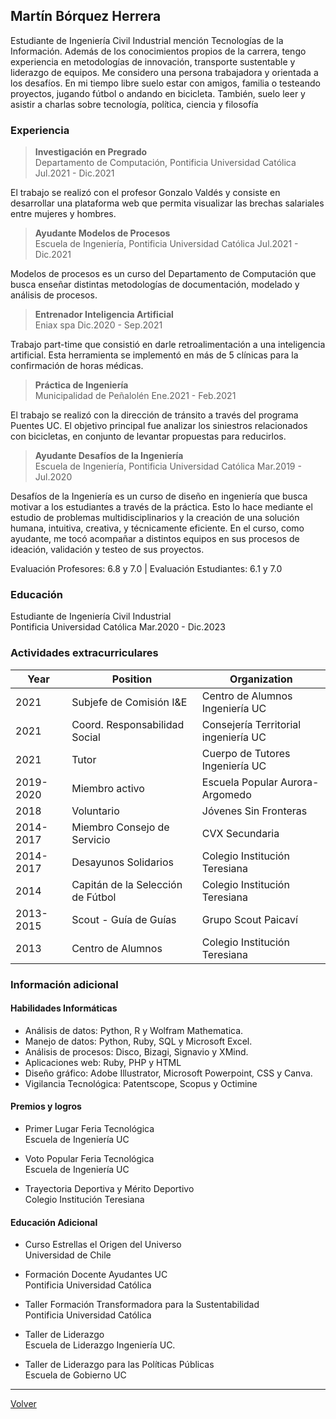 ## Martín Bórquez Herrera

Estudiante de Ingeniería Civil Industrial mención Tecnologías de la Información. Además de los conocimientos propios de la carrera, tengo experiencia en metodologías de innovación, transporte sustentable y liderazgo de equipos. Me considero una persona trabajadora y orientada a los desafíos. En mi tiempo libre suelo estar con amigos, familia o testeando proyectos, jugando fútbol o andando en bicicleta. También, suelo leer y asistir a charlas sobre tecnología, política, ciencia y filosofía


### Experiencia
>**Investigación en Pregrado**  
Departamento de Computación, Pontificia Universidad Católica 
Jul.2021 - Dic.2021

El trabajo se realizó con el profesor Gonzalo Valdés y consiste en desarrollar una plataforma web que permita visualizar las brechas salariales entre mujeres y hombres.

>**Ayudante Modelos de Procesos**    
Escuela de Ingeniería, Pontificia Universidad Católica
Jul.2021 - Dic.2021

Modelos de procesos es un curso del Departamento de Computación que busca enseñar distintas metodologías de documentación, modelado y análisis de procesos.

>**Entrenador Inteligencia Artificial**     
Eniax spa
Dic.2020 - Sep.2021

Trabajo part-time que consistió en darle retroalimentación a una inteligencia artificial. Esta herramienta se implementó en más de 5 clínicas para la confirmación de horas médicas.

>**Práctica de Ingeniería**              
Municipalidad de Peñalolén
Ene.2021 - Feb.2021

El trabajo se realizó con la dirección de tránsito a través del programa Puentes UC. El objetivo principal fue analizar los siniestros relacionados con bicicletas, en conjunto de levantar propuestas para reducirlos.  

>**Ayudante Desafíos de la Ingeniería**     
Escuela de Ingeniería, Pontificia Universidad Católica
Mar.2019 - Jul.2020

Desafíos de la Ingeniería es un curso de diseño en ingeniería que busca motivar a los estudiantes a través de la práctica. Esto lo hace mediante el estudio de problemas multidisciplinarios y la creación de una solución humana, intuitiva, creativa, y técnicamente eficiente. En el curso, como ayudante, me tocó acompañar a distintos equipos en sus procesos de ideación, validación y testeo de sus proyectos.

Evaluación Profesores: 6.8 y 7.0 | Evaluación Estudiantes: 6.1 y 7.0


### Educación
Estudiante de Ingeniería Civil Industrial    
Pontificia Universidad Católica 
Mar.2020 - Dic.2023  


### Actividades extracurriculares

| Year | Position | Organization | 
|------|----------|--------------|
|2021 | Subjefe de Comisión I&E | Centro de Alumnos Ingeniería UC|
|2021 | Coord. Responsabilidad Social | Consejería Territorial ingeniería UC|
|2021 | Tutor | Cuerpo de Tutores Ingeniería UC |
|2019-2020| Miembro activo | Escuela Popular Aurora-Argomedo|
|2018     | Voluntario | Jóvenes Sin Fronteras|
|2014-2017| Miembro Consejo de Servicio|CVX Secundaria|
|2014-2017| Desayunos Solidarios | Colegio Institución Teresiana|
|2014     | Capitán de la Selección de Fútbol| Colegio Institución Teresiana|
|2013-2015| Scout - Guía de Guías | Grupo Scout Paicaví|
|2013     | Centro de Alumnos | Colegio Institución Teresiana|



### Información adicional

#### Habilidades Informáticas
* Análisis de datos: Python, R y Wolfram Mathematica.
* Manejo de datos: Python, Ruby, SQL y Microsoft Excel.
* Análisis de procesos: Disco, Bizagi, Signavio y XMind.
* Aplicaciones web: Ruby, PHP y HTML
* Diseño gráfico: Adobe Illustrator,  Microsoft Powerpoint, CSS y Canva.
* Vigilancia Tecnológica: Patentscope, Scopus y Octimine


#### Premios y logros
* Primer Lugar Feria Tecnológica     
Escuela de Ingeniería UC

* Voto Popular Feria Tecnológica       
Escuela de Ingeniería UC

* Trayectoria Deportiva y Mérito Deportivo    
Colegio Institución Teresiana


#### Educación Adicional 
* Curso Estrellas el Origen del Universo  
Universidad de Chile

* Formación Docente Ayudantes UC   
Pontificia Universidad Católica

* Taller Formación Transformadora para la Sustentabilidad   
Pontificia Universidad Católica

* Taller de Liderazgo   
Escuela de Liderazgo Ingeniería UC.

* Taller de Liderazgo para las Políticas Públicas  
Escuela de Gobierno UC

----------

[Volver](./)
